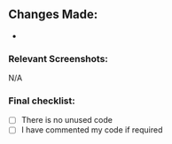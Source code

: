 ## Changes Made:
-

### Relevant Screenshots:
N/A

### Final checklist:
- [ ] There is no unused code
- [ ] I have commented my code if required
